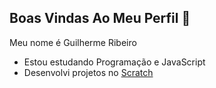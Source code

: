 ## Boas Vindas Ao Meu Perfil 🖤

Meu nome é Guilherme Ribeiro

- Estou estudando Programação e JavaScript
- Desenvolvi projetos no [Scratch](https://scratch.mit.edu/accounts/login/?next=/mystuff/)
